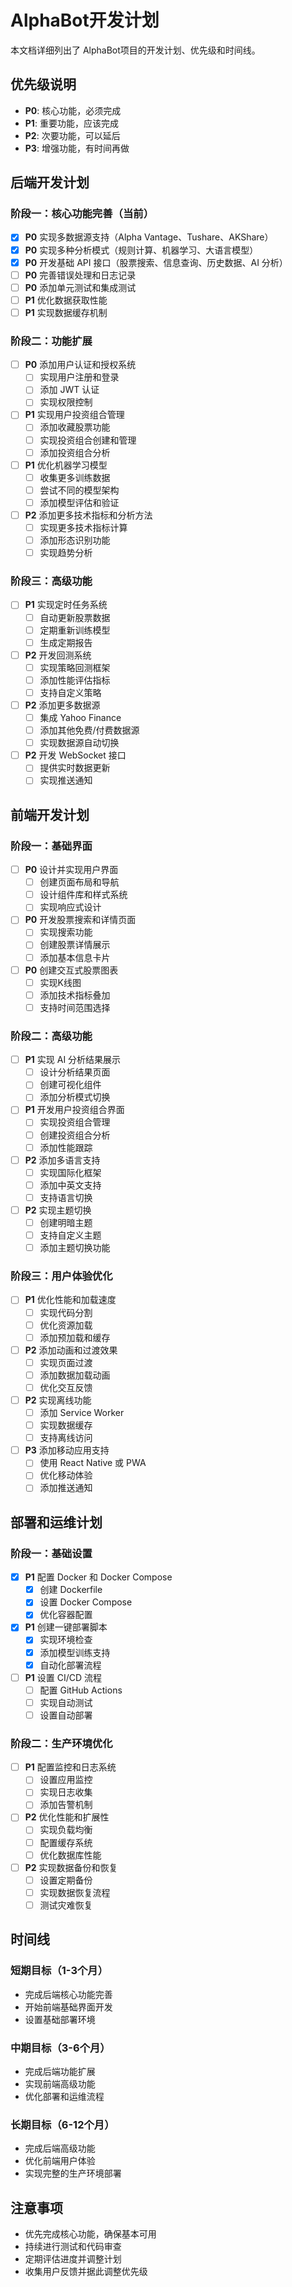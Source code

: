 # AlphaBot开发计划

本文档详细列出了 AlphaBot项目的开发计划、优先级和时间线。

## 优先级说明

- **P0**: 核心功能，必须完成
- **P1**: 重要功能，应该完成
- **P2**: 次要功能，可以延后
- **P3**: 增强功能，有时间再做

## 后端开发计划

### 阶段一：核心功能完善（当前）

- [x] **P0** 实现多数据源支持（Alpha Vantage、Tushare、AKShare）
- [x] **P0** 实现多种分析模式（规则计算、机器学习、大语言模型）
- [x] **P0** 开发基础 API 接口（股票搜索、信息查询、历史数据、AI 分析）
- [ ] **P0** 完善错误处理和日志记录
- [ ] **P0** 添加单元测试和集成测试
- [ ] **P1** 优化数据获取性能
- [ ] **P1** 实现数据缓存机制

### 阶段二：功能扩展

- [ ] **P0** 添加用户认证和授权系统
  - [ ] 实现用户注册和登录
  - [ ] 添加 JWT 认证
  - [ ] 实现权限控制
- [ ] **P1** 实现用户投资组合管理
  - [ ] 添加收藏股票功能
  - [ ] 实现投资组合创建和管理
  - [ ] 添加投资组合分析
- [ ] **P1** 优化机器学习模型
  - [ ] 收集更多训练数据
  - [ ] 尝试不同的模型架构
  - [ ] 添加模型评估和验证
- [ ] **P2** 添加更多技术指标和分析方法
  - [ ] 实现更多技术指标计算
  - [ ] 添加形态识别功能
  - [ ] 实现趋势分析

### 阶段三：高级功能

- [ ] **P1** 实现定时任务系统
  - [ ] 自动更新股票数据
  - [ ] 定期重新训练模型
  - [ ] 生成定期报告
- [ ] **P2** 开发回测系统
  - [ ] 实现策略回测框架
  - [ ] 添加性能评估指标
  - [ ] 支持自定义策略
- [ ] **P2** 添加更多数据源
  - [ ] 集成 Yahoo Finance
  - [ ] 添加其他免费/付费数据源
  - [ ] 实现数据源自动切换
- [ ] **P2** 开发 WebSocket 接口
  - [ ] 提供实时数据更新
  - [ ] 实现推送通知

## 前端开发计划

### 阶段一：基础界面

- [ ] **P0** 设计并实现用户界面
  - [ ] 创建页面布局和导航
  - [ ] 设计组件库和样式系统
  - [ ] 实现响应式设计
- [ ] **P0** 开发股票搜索和详情页面
  - [ ] 实现搜索功能
  - [ ] 创建股票详情展示
  - [ ] 添加基本信息卡片
- [ ] **P0** 创建交互式股票图表
  - [ ] 实现K线图
  - [ ] 添加技术指标叠加
  - [ ] 支持时间范围选择

### 阶段二：高级功能

- [ ] **P1** 实现 AI 分析结果展示
  - [ ] 设计分析结果页面
  - [ ] 创建可视化组件
  - [ ] 添加分析模式切换
- [ ] **P1** 开发用户投资组合界面
  - [ ] 实现投资组合管理
  - [ ] 创建投资组合分析
  - [ ] 添加性能跟踪
- [ ] **P2** 添加多语言支持
  - [ ] 实现国际化框架
  - [ ] 添加中英文支持
  - [ ] 支持语言切换
- [ ] **P2** 实现主题切换
  - [ ] 创建明暗主题
  - [ ] 支持自定义主题
  - [ ] 添加主题切换功能

### 阶段三：用户体验优化

- [ ] **P1** 优化性能和加载速度
  - [ ] 实现代码分割
  - [ ] 优化资源加载
  - [ ] 添加预加载和缓存
- [ ] **P2** 添加动画和过渡效果
  - [ ] 实现页面过渡
  - [ ] 添加数据加载动画
  - [ ] 优化交互反馈
- [ ] **P2** 实现离线功能
  - [ ] 添加 Service Worker
  - [ ] 实现数据缓存
  - [ ] 支持离线访问
- [ ] **P3** 添加移动应用支持
  - [ ] 使用 React Native 或 PWA
  - [ ] 优化移动体验
  - [ ] 添加推送通知

## 部署和运维计划

### 阶段一：基础设置

- [x] **P1** 配置 Docker 和 Docker Compose
  - [x] 创建 Dockerfile
  - [x] 设置 Docker Compose
  - [x] 优化容器配置
- [x] **P1** 创建一键部署脚本
  - [x] 实现环境检查
  - [x] 添加模型训练支持
  - [x] 自动化部署流程
- [ ] **P1** 设置 CI/CD 流程
  - [ ] 配置 GitHub Actions
  - [ ] 实现自动测试
  - [ ] 设置自动部署

### 阶段二：生产环境优化

- [ ] **P1** 配置监控和日志系统
  - [ ] 设置应用监控
  - [ ] 实现日志收集
  - [ ] 添加告警机制
- [ ] **P2** 优化性能和扩展性
  - [ ] 实现负载均衡
  - [ ] 配置缓存系统
  - [ ] 优化数据库性能
- [ ] **P2** 实现数据备份和恢复
  - [ ] 设置定期备份
  - [ ] 实现数据恢复流程
  - [ ] 测试灾难恢复

## 时间线

### 短期目标（1-3个月）

- 完成后端核心功能完善
- 开始前端基础界面开发
- 设置基础部署环境

### 中期目标（3-6个月）

- 完成后端功能扩展
- 实现前端高级功能
- 优化部署和运维流程

### 长期目标（6-12个月）

- 完成后端高级功能
- 优化前端用户体验
- 实现完整的生产环境部署

## 注意事项

- 优先完成核心功能，确保基本可用
- 持续进行测试和代码审查
- 定期评估进度并调整计划
- 收集用户反馈并据此调整优先级 